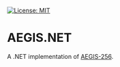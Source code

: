 [![License: MIT](https://img.shields.io/badge/License-MIT-blue.svg)](https://github.com/samuel-lucas6/AEGIS.NET/blob/main/LICENSE)
# AEGIS.NET
A .NET implementation of [AEGIS-256](https://datatracker.ietf.org/doc/html/draft-irtf-cfrg-aegis-aead).
